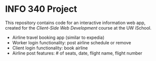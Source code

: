 # INFO 340 Project

This repository contains code for an interactive information web app, created for the _Client-Side Web Development_ course at the UW iSchool.

- Airline travel booking app (similar to expedia)
- Worker login functionality: post airline schedule or remove
- Client login functionality: book airline
- Airline post features: # of seats, date, flight name, flight number
